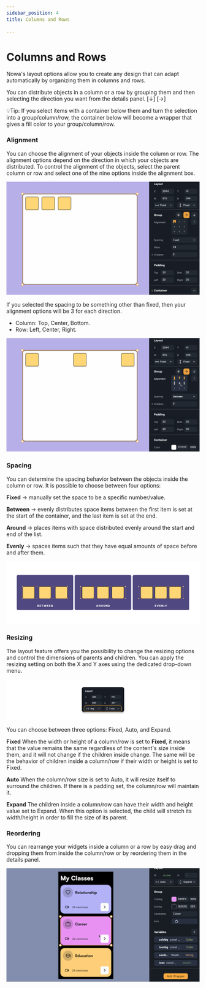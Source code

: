 ```yaml
---
sidebar_position: 4
title: Columns and Rows

---
```


# Columns and Rows

Nowa's layout options allow you to create any design that can adapt automatically by organizing them in columns and rows.

You can distribute objects in a column or a row by grouping them and then selecting the direction you want from the details panel.  [↓]  [→]

💡Tip: If you select items with a container below them and turn the selection into a group/column/row, the container below will become a wrapper that gives a fill color to your group/column/row.

### Alignment
You can choose the alignment of your objects inside the column or row. The alignment options depend on the direction in which your objects are distributed. 
To control the alignment of the objects, select the parent column or row and select one of the nine options inside the alignment box.

![](./img/alignment-9.gif)

If you selected the spacing to be something other than fixed, then your alignment options will be 3 for each direction.
- Column: Top, Center, Bottom.
- Row: Left, Center, Right.

![](./img/alignment-3.gif)


### Spacing
You can determine the spacing behavior between the objects inside the column or row. It is possible to choose between four options:

**Fixed** → manually set the space to be a specific number/value.

**Between** → evenly distributes space items between the first item is set at the start of the container, and the last item is set at the end.

**Around** → places items with space distributed evenly around the start and end of the list.

**Evenly** → spaces items such that they have equal amounts of space before and after them.

![](./img/spacing.png)

### Resizing
The layout feature offers you the possibility to change the resizing options and control the dimensions of parents and children.
You can apply the resizing setting on both the X and Y axes using the dedicated drop-down menu.

![](./img/resizing-options.png)

You can choose between three options: Fixed, Auto, and Expand.

**Fixed**
When the width or height of a column/row is set to **Fixed**, it means that the value remains the same regardless of the content's size inside them, and it will not change if the children inside change. 
The same will be the behavior of children inside a column/row if their width or height is set to Fixed.

**Auto**
When the column/row size is set to Auto, it will resize itself to surround the children.
If there is a padding set, the column/row will maintain it. 


**Expand**
The children inside a column/row can have their width and height value set to Expand. When this option is selected, the child will stretch its width/height in order to fill the size of its parent. 

### Reordering
You can rearrange your widgets inside a column or a row by easy drag and dropping them from inside the column/row or by reordering them in the details panel.

![](./img/reordering.gif)
